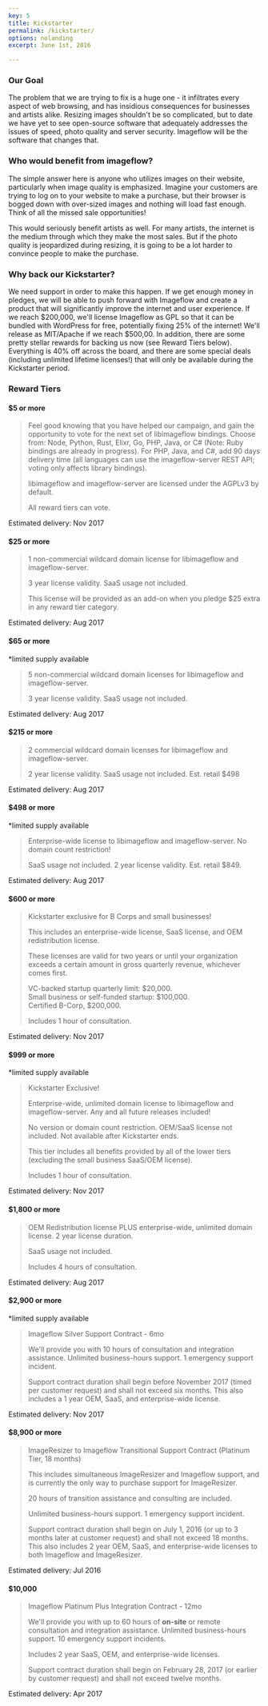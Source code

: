 ```yaml
---
key: 5
title: Kickstarter
permalink: /kickstarter/
options: nolanding
excerpt: June 1st, 2016

---
```




### Our Goal

The problem that we are trying to fix is a huge one - it infiltrates every aspect of web browsing, and has insidious consequences for businesses and artists alike.  Resizing images shouldn't be so complicated, but to date we have yet to see open-source software that adequately addresses the issues of speed, photo quality and server security.  Imageflow will be the software that changes that.

### Who would benefit from imageflow?

The simple answer here is anyone who utilizes images on their website, particularly when image quality is emphasized.  Imagine your customers are trying to log on to your website to make a purchase, but their browser is bogged down with over-sized images and nothing will load fast enough.  Think of all the missed sale opportunities!  

This would seriously benefit artists as well.  For many artists, the internet is the medium through which they make the most sales.  But if the photo quality is jeopardized during resizing, it is going to be a lot harder to convince people to make the purchase.


### Why back our Kickstarter?

We need support in order to make this happen.  If we get enough money in pledges, we will be able to push forward with Imageflow and create a product that will significantly improve the internet and user experience.  If we reach $200,000, we'll license Imageflow as GPL so that it can be bundled with WordPress for free, potentially fixing 25% of the internet! We'll release as MIT/Apache if we reach $500,00.  In addition, there are some pretty stellar rewards for backing us now (see Reward Tiers below).  Everything is 40% off across the board, and there are some special deals (including unlimited lifetime licenses!) that will only be available during the Kickstarter period.

### Reward Tiers

#### $5 or more

> Feel good knowing that you have helped our campaign, and gain the opportunity to vote for the next set of libimageflow bindings.  Choose from: Node, Python, Rust, Elixr, Go, PHP, Java, or C# (Note: Ruby bindings are already in progress).  For PHP, Java, and C#, add 90 days delivery time (all languages can use the imageflow-server REST API; voting only affects library bindings).
>
> libimageflow and imageflow-server are licensed under the AGPLv3 by default.
>
> All reward tiers can vote.

Estimated delivery:
Nov 2017

#### $25 or more

> 1 non-commercial wildcard domain license for libimageflow and imageflow-server.
>
> 3 year license validity. SaaS usage not included.
>
> This license will be provided as an add-on when you pledge $25 extra in any reward tier category.

Estimated delivery:
Aug 2017

#### $65 or more 
*limited supply available

> 5 non-commercial wildcard domain licenses for libimageflow and imageflow-server.
>
> 3 year license validity. SaaS usage not included.


Estimated delivery:
Aug 2017

#### $215 or more

> 2 commercial wildcard domain licenses for libimageflow and imageflow-server.
>
> 2 year license validity. SaaS usage not included.  Est. retail $498

Estimated delivery:
Aug 2017

#### $498 or more
*limited supply available

> Enterprise-wide license to libimageflow and imageflow-server. No domain count restriction!
>
> SaaS usage not included. 2 year license validity. Est. retail $849.

Estimated delivery:
Aug 2017

#### $600 or more

> Kickstarter exclusive for B Corps and small businesses!
>
> This includes an enterprise-wide license, SaaS license, and OEM redistribution license.
>
> These licenses are valid for two years or until your organization exceeds a certain amount in gross quarterly revenue, whichever comes first.
>
> VC-backed startup quarterly limit: $20,000.   
> Small business or self-funded startup: $100,000.   
> Certified B-Corp, $200,000.
>
> Includes 1 hour of consultation.

Estimated delivery:
Nov 2017

#### $999 or more
*limited supply available

> Kickstarter Exclusive!
>
> Enterprise-wide, unlimited domain license to libimageflow and imageflow-server. 
> Any and all future releases included!
>
> No version or domain count restriction. OEM/SaaS license not included. Not available after Kickstarter ends.
>
> This tier includes all benefits provided by all of the lower tiers (excluding the small business SaaS/OEM license).
> 
> Includes 1 hour of consultation.

Estimated delivery:
Nov 2017

#### $1,800 or more

> OEM Redistribution license PLUS enterprise-wide, unlimited domain license. 
> 2 year license duration.
>
> SaaS usage not included.   
>
> Includes 4 hours of consultation.

Estimated delivery:
Aug 2017

#### $2,900 or more
*limited supply available

> Imageflow Silver Support Contract - 6mo
>
> We'll provide you with 10 hours of consultation and integration assistance. Unlimited business-hours support. 1 emergency support incident.
>
> Support contract duration shall begin before November 2017 (timed per customer request) and shall not exceed six months. This also includes a 1 year OEM, SaaS, and enterprise-wide license.

Estimated delivery:
Nov 2017

#### $8,900 or more

> ImageResizer to Imageflow Transitional Support Contract (Platinum Tier, 18 months)
>
> This includes simultaneous ImageResizer and Imageflow support, and is currently the only way to purchase support for ImageResizer.
>
> 20 hours of transition assistance and consulting are included.
>
> Unlimited business-hours support. 1 emergency support incident.
> 
> Support contract duration shall begin on July 1, 2016 (or up to 3 months later at customer request) and shall not exceed 18 months. This also includes 2 year OEM, SaaS, and enterprise-wide licenses to both Imageflow and ImageResizer.

Estimated delivery:
Jul 2016

#### $10,000

> Imageflow Platinum Plus Integration Contract - 12mo
>
> We'll provide you with up to 60 hours of **on-site** or remote consultation and integration assistance. Unlimited business-hours support. 10 emergency support incidents.
>
> Includes 2 year SaaS, OEM, and enterprise-wide licenses.
>
> Support contract duration shall begin on February 28, 2017 (or earlier by customer request) and shall not exceed twelve months.

Estimated delivery:
Apr 2017
































